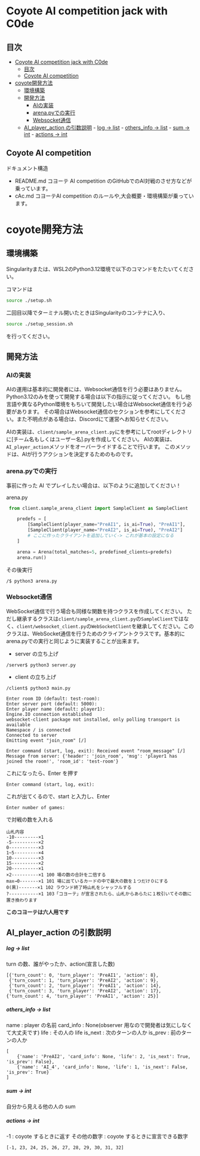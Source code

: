# Coyote AI competition jack with C0de
## 目次
- [Coyote AI competition jack with C0de](#coyote-ai-competition-jack-with-c0de)
  - [目次](#目次)
  - [Coyote AI competition](#coyote-ai-competition)
- [coyote開発方法](#coyote開発方法)
  - [環境構築](#環境構築)
  - [開発方法](#開発方法)
    - [AIの実装](#aiの実装)
    - [arena.pyでの実行](#arenapyでの実行)
    - [Websocket通信](#websocket通信)
  - [AI\_player\_action の引数説明](#ai_player_action-の引数説明)
        - [log -\> list](#log---list)
        - [others\_info -\> list](#others_info---list)
        - [sum -\> int](#sum---int)
        - [actions -\> int](#actions---int)


## Coyote AI competition
ドキュメント構造

- README.md コヨーテ AI competition のGitHubでのAI対戦のさせ方などが乗っています。
- cAc.md コヨーテAI competition のルールや,大会概要・環境構築が乗っています。



# coyote開発方法


## 環境構築

Singularityまたは、WSL2のPython3.12環境で以下のコマンドをたたいてください。

コマンドは
```bash
source ./setup.sh
```
二回目以降でターミナル開いたときはSingularityのコンテナに入り、
```bash
source ./setup_session.sh
```
を行ってください。

## 開発方法

### AIの実装

AIの運用は基本的に開発者には、Websocket通信を行う必要はありません。
Python3.12のみを使って開発する場合は以下の指示に従ってください。
もし他言語や異なるPython環境をもちいて開発したい場合はWebsocket通信を行う必要があります。
その場合はWebsocket通信のセクションを参考にしてください。また不明点がある場合は、Discordにて運営へお知らせください。

AIの実装は、`client/sample_arena_client.py`にを参考にしてrootディレクトリに[チーム名もしくはユーザー名].pyを作成してください。
AIの実装は、`AI_player_action`メソッドをオーバーライドすることで行います。
このメソッドは、AIが行うアクションを決定するためのものです。



### arena.pyでの実行

事前に作った AI でプレイしたい場合は、以下のように追加してください！

arena.py 

```python
 from client.sample_arena_client import SampleClient as SampleClient

    predefs = [
        [SampleClient(player_name="PreAI1", is_ai=True), "PreAI1"],
        [SampleClient(player_name="PreAI2", is_ai=True), "PreAI2"]
        # ここに作ったクライアントを追加していく-> これが基本の設定になる
    ]

    arena = Arena(total_matches=5, predefined_clients=predefs)
    arena.run()
```

その後実行

```
/$ python3 arena.py
```

### Websocket通信

WebSocket通信で行う場合も同様な関数を持つクラスを作成してください。
ただし継承するクラスは`client/sample_arena_client.py`の`SampleClient`ではなく、`client/websocket_client.py`の`WebSocketClient`を継承してください。このクラスは、WebSocket通信を行うためのクライアントクラスです。基本的にarena.pyでの実行と同じように実装することが出来ます。

- server の立ち上げ

```
/server$ python3 server.py
```

- client の立ち上げ

```
/client$ python3 main.py
```

```
Enter room ID (default: test-room):
Enter server port (default: 5000):
Enter player name (default: player1):
Engine.IO connection established
websocket-client package not installed, only polling transport is available
Namespace / is connected
Connected to server
Emitting event "join_room" [/]

Enter command (start, log, exit): Received event "room_message" [/]
Message from server: {'header': 'join_room', 'msg': 'player1 has joined the room!', 'room_id': 'test-room'}
```

これになったら、Enter を押す

```
Enter command (start, log, exit):
```

これが出てくるので、start と入力し、Enter

```
Enter number of games:
```

で対戦の数を入れる

```
山札内容
-10---------×1
-5----------×2
0-----------×3
1~5---------×4
10----------×3
15----------×2
20----------×1
×2----------×1 100 場の数の合計を二倍する
max→0-------×1 101 場に出ているカードの中で最大の数を１つだけ０にする
0(黒)-------×1 102 ラウンド終了時山札をシャッフルする
?-----------×1 103「コヨーテ」が宣言されたら、山札からあらたに１枚引いてその数に置き換わります
```
**このコヨーテは六人用です**


## AI_player_action の引数説明

##### log -> list

turn の数、誰がやったか、action(宣言した数)

```
[{'turn_count': 0, 'turn_player': 'PreAI1', 'action': 8}, 
 {'turn_count': 1, 'turn_player': 'PreAI2', 'action': 9},
 {'turn_count': 2, 'turn_player': 'PreAI1', 'action': 14},
 {'turn_count': 3, 'turn_player': 'PreAI2', 'action': 17},
{'turn_count': 4, 'turn_player': 'PreAI1', 'action': 25}]
```

##### others_info -> list

name : player の名前
card_info : None(observer 用なので開発者は気にしなくて大丈夫です)
life : その人の life
is_next : 次のターンの人か
is_prev : 前のターンの人か

```
[
    {'name': 'PreAI2', 'card_info': None, 'life': 2, 'is_next': True, 'is_prev': False},
    {'name': 'AI_4', 'card_info': None, 'life': 1, 'is_next': False, 'is_prev': True}
]
```

##### sum -> int

自分から見える他の人の sum

##### actions -> int

-1 : coyote するときに返す
その他の数字 : coyote するときに宣言できる数字

```
[-1, 23, 24, 25, 26, 27, 28, 29, 30, 31, 32]
```
